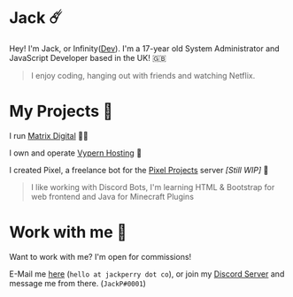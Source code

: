# Jack ☄️
Hey! I'm Jack, or Infinity([Dev](https://infinitydev.me)).
I'm a 17-year old System Administrator and JavaScript Developer based in the UK! 🇬🇧

> I enjoy coding, hanging out with friends and watching Netflix.

# My Projects 🔧
I run [Matrix Digital](https://matrixdigital.co) 👩‍💻

I own and operate [Vypern Hosting](https://vypern.com) 🐍

I created Pixel, a freelance bot for the [Pixel Projects](https://discord.gg/freelancers) server *[Still WIP]* 👾

> I like working with Discord Bots, I'm learning HTML & Bootstrap for web frontend and Java for Minecraft Plugins

# Work with me 📩
Want to work with me?
I'm open for commissions!

E-Mail me [here](mailto:hello@jackperry.co) (`hello at jackperry dot co`), or join my [Discord Server](https://discord.gg/freelancers) and message me from there. (`JackP#0001`)
